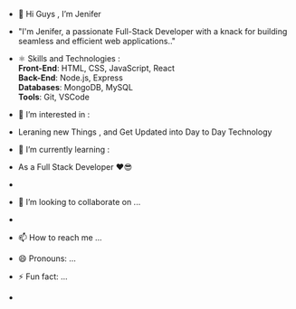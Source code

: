 - 👋 Hi Guys , I’m Jenifer
-    "I'm Jenifer, a passionate Full-Stack Developer with a knack for building seamless and efficient web applications.."
-
  ⚛️ Skills  and Technologies : </br>
  **Front-End**: HTML, CSS, JavaScript, React  </br>
  **Back-End**: Node.js, Express   </br>
  **Databases**: MongoDB, MySQL  </br>
  **Tools**: Git, VSCode     </br>

-  👀 I’m interested in :
- Leraning new Things , and Get Updated into Day to Day Technology
- 🌱 I’m currently learning :
- As a Full Stack Developer ❤😎
- 
- 💞️ I’m looking to collaborate on ...
-      
- 📫 How to reach me ...
- 😄 Pronouns: ...
- ⚡ Fun fact: ...
- 

